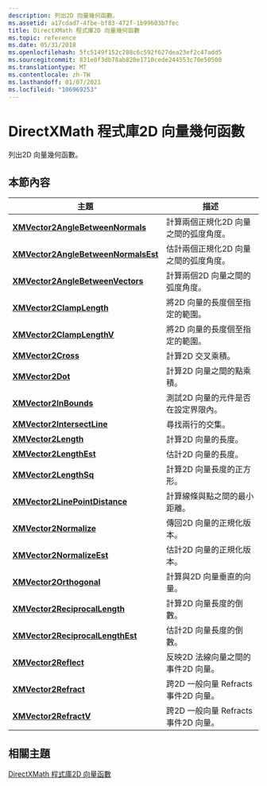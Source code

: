 ```yaml
---
description: 列出2D 向量幾何函數。
ms.assetid: a17cdad7-4fbe-bf83-472f-1b99603b7fec
title: DirectXMath 程式庫2D 向量幾何函數
ms.topic: reference
ms.date: 05/31/2018
ms.openlocfilehash: 5fc5149f152c288c6c592f627dea23ef2c47add5
ms.sourcegitcommit: 831e8f3db78ab820e1710cede244553c70e50500
ms.translationtype: MT
ms.contentlocale: zh-TW
ms.lasthandoff: 01/07/2021
ms.locfileid: "106969253"
---
```

# <a name="directxmath-library-2d-vector-geometric-functions"></a>DirectXMath 程式庫2D 向量幾何函數

列出2D 向量幾何函數。

## <a name="in-this-section"></a>本節內容



| 主題                                                                                 | 描述                                                                   |
|---------------------------------------------------------------------------------------|-------------------------------------------------------------------------------|
| [**XMVector2AngleBetweenNormals**](/windows/win32/api/directxmath/nf-directxmath-xmvector2anglebetweennormals)<br/>       | 計算兩個正規化2D 向量之間的弧度角度。<br/>       |
| [**XMVector2AngleBetweenNormalsEst**](/windows/win32/api/directxmath/nf-directxmath-xmvector2anglebetweennormalsest)<br/> | 估計兩個正規化2D 向量之間的弧度角度。<br/>      |
| [**XMVector2AngleBetweenVectors**](/windows/win32/api/directxmath/nf-directxmath-xmvector2anglebetweenvectors)<br/>       | 計算兩個2D 向量之間的弧度角度。<br/>                  |
| [**XMVector2ClampLength**](/windows/win32/api/directxmath/nf-directxmath-xmvector2clamplength)<br/>                       | 將2D 向量的長度個至指定的範圍。<br/>                 |
| [**XMVector2ClampLengthV**](/windows/win32/api/directxmath/nf-directxmath-xmvector2clamplengthv)<br/>                     | 將2D 向量的長度個至指定的範圍。<br/>                 |
| [**XMVector2Cross**](/windows/win32/api/directxmath/nf-directxmath-xmvector2cross)<br/>                                   | 計算2D 交叉乘積。<br/>                                     |
| [**XMVector2Dot**](/windows/win32/api/directxmath/nf-directxmath-xmvector2dot)<br/>                                       | 計算2D 向量之間的點乘積。<br/>                       |
| [**XMVector2InBounds**](/windows/win32/api/directxmath/nf-directxmath-xmvector2inbounds)<br/>                             | 測試2D 向量的元件是否在設定界限內。<br/> |
| [**XMVector2IntersectLine**](/windows/win32/api/directxmath/nf-directxmath-xmvector2intersectline)<br/>                   | 尋找兩行的交集。<br/>                               |
| [**XMVector2Length**](/windows/win32/api/directxmath/nf-directxmath-xmvector2length)<br/>                                 | 計算2D 向量的長度。<br/>                                |
| [**XMVector2LengthEst**](/windows/win32/api/directxmath/nf-directxmath-xmvector2lengthest)<br/>                           | 估計2D 向量的長度。<br/>                               |
| [**XMVector2LengthSq**](/windows/win32/api/directxmath/nf-directxmath-xmvector2lengthsq)<br/>                             | 計算2D 向量長度的正方形。<br/>                  |
| [**XMVector2LinePointDistance**](/windows/win32/api/directxmath/nf-directxmath-xmvector2linepointdistance)<br/>           | 計算線條與點之間的最小距離。<br/>          |
| [**XMVector2Normalize**](/windows/win32/api/directxmath/nf-directxmath-xmvector2normalize)<br/>                           | 傳回2D 向量的正規化版本。<br/>                     |
| [**XMVector2NormalizeEst**](/windows/win32/api/directxmath/nf-directxmath-xmvector2normalizeest)<br/>                     | 估計2D 向量的正規化版本。<br/>                   |
| [**XMVector2Orthogonal**](/windows/win32/api/directxmath/nf-directxmath-xmvector2orthogonal)<br/>                         | 計算與2D 向量垂直的向量。<br/>                    |
| [**XMVector2ReciprocalLength**](/windows/win32/api/directxmath/nf-directxmath-xmvector2reciprocallength)<br/>             | 計算2D 向量長度的倒數。<br/>              |
| [**XMVector2ReciprocalLengthEst**](/windows/win32/api/directxmath/nf-directxmath-xmvector2reciprocallengthest)<br/>       | 估計2D 向量長度的倒數。<br/>             |
| [**XMVector2Reflect**](/windows/win32/api/directxmath/nf-directxmath-xmvector2reflect)<br/>                               | 反映2D 法線向量之間的事件2D 向量。<br/>          |
| [**XMVector2Refract**](/windows/win32/api/directxmath/nf-directxmath-xmvector2refract)<br/>                               | 跨2D 一般向量 Refracts 事件2D 向量。<br/>          |
| [**XMVector2RefractV**](/windows/win32/api/directxmath/nf-directxmath-xmvector2refractv)<br/>                             | 跨2D 一般向量 Refracts 事件2D 向量。<br/>          |



 

## <a name="related-topics"></a>相關主題

<dl> <dt>

[DirectXMath 程式庫2D 向量函數](ovw-xnamath-reference-functions-vector2.md)
</dt> </dl>

 

 
